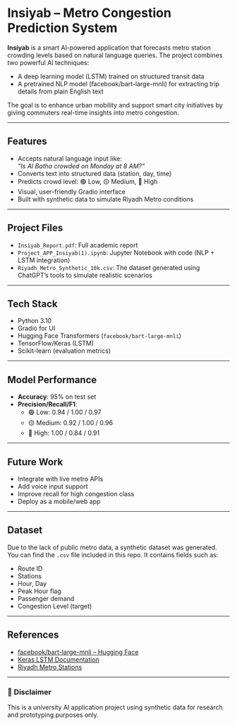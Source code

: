 # Insiyab – Metro Congestion Prediction System

**Insiyab** is a smart AI-powered application that forecasts metro station crowding levels based on natural language queries. The project combines two powerful AI techniques:  
- A deep learning model (LSTM) trained on structured transit data  
- A pretrained NLP model (facebook/bart-large-mnli) for extracting trip details from plain English text  

The goal is to enhance urban mobility and support smart city initiatives by giving commuters real-time insights into metro congestion.

---

##  Features

- Accepts natural language input like:  
  _"Is Al Batha crowded on Monday at 8 AM?"_
- Converts text into structured data (station, day, time)
- Predicts crowd level: 🟢 Low, 🟡 Medium, 🔴 High
- Visual, user-friendly Gradio interface
- Built with synthetic data to simulate Riyadh Metro conditions

---

##  Project Files

- `Insiyab_Report.pdf`: Full academic report 
- `Project_APP_Insiyab(1).ipynb`: Jupyter Notebook with code (NLP + LSTM integration)
- `Riyadh_Metro_Synthetic_10k.csv`: The dataset generated using ChatGPT’s tools to simulate realistic scenarios

---

##  Tech Stack

- Python 3.10
- Gradio for UI
- Hugging Face Transformers (`facebook/bart-large-mnli`)
- TensorFlow/Keras (LSTM)
- Scikit-learn (evaluation metrics)

---

##  Model Performance

- **Accuracy**: 95% on test set  
- **Precision/Recall/F1**:
  - 🟢 Low: 0.94 / 1.00 / 0.97
  - 🟡 Medium: 0.92 / 1.00 / 0.96
  - 🔴 High: 1.00 / 0.84 / 0.91

---

##  Future Work

- Integrate with live metro APIs
- Add voice input support
- Improve recall for high congestion class
- Deploy as a mobile/web app

---

##  Dataset

Due to the lack of public metro data, a synthetic dataset was generated. You can find the `.csv` file included in this repo. It contains fields such as:
- Route ID
- Stations
- Hour, Day
- Peak Hour flag
- Passenger demand
- Congestion Level (target)

---

##  References

- [facebook/bart-large-mnli – Hugging Face](https://huggingface.co/facebook/bart-large-mnli)
- [Keras LSTM Documentation](https://keras.io/api/layers/recurrent_layers/lstm/)
- [Riyadh Metro Stations](https://rpt.sa/en/web/guest/routedetails?dir=H)

---

### 📌 Disclaimer

This is a university AI application project using synthetic data for research and prototyping purposes only.


